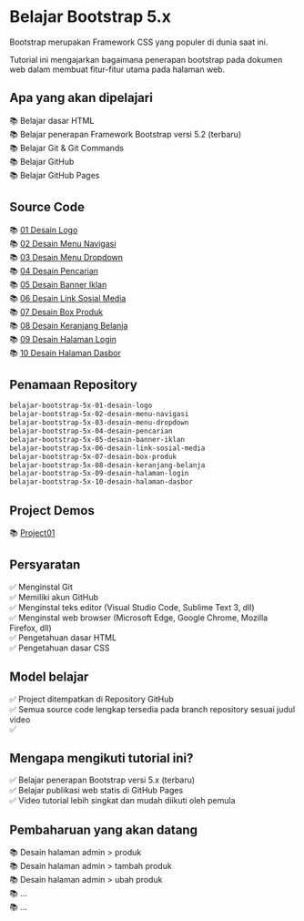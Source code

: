 #  Belajar Bootstrap 5.x 

Bootstrap merupakan Framework CSS yang populer di dunia saat ini. 

Tutorial ini mengajarkan bagaimana penerapan bootstrap pada dokumen web dalam membuat fitur-fitur utama pada halaman web.

## Apa yang akan dipelajari

📚 Belajar dasar HTML <br>
📚 Belajar penerapan Framework Bootstrap versi 5.2 (terbaru) <br>
📚 Belajar Git & Git Commands <br>
📚 Belajar GitHub <br>
📚 Belajar GitHub Pages <br>

## Source Code

📚 [01 Desain Logo](https://github.com/janzenfaidiban/Belajar-Bootstrap-5.x/tree/01-desain-logo)  
📚 [02 Desain Menu Navigasi](https://github.com/janzenfaidiban/Belajar-Bootstrap-5.x/tree/02-desain-menu-navigasi)  
📚 [03 Desain Menu Dropdown](https://github.com/janzenfaidiban/Belajar-Bootstrap-5.x/tree/03-desain-menu-dropdown)  
📚 [04 Desain Pencarian](https://github.com/janzenfaidiban/Belajar-Bootstrap-5.x/tree/04-desain-pencarian)  
📚 [05 Desain Banner Iklan](https://github.com/janzenfaidiban/Belajar-Bootstrap-5.x/tree/05-desain-banner-iklan)  
📚 [06 Desain Link Sosial Media](https://github.com/janzenfaidiban/Belajar-Bootstrap-5.x/tree/06-desain-link-sosial-media)  
📚 [07 Desain Box Produk](https://github.com/janzenfaidiban/Belajar-Bootstrap-5.x/tree/07-desain-box-produk)  
📚 [08 Desain Keranjang Belanja](https://github.com/janzenfaidiban/Belajar-Bootstrap-5.x/tree/08-desain-keranjang-belanja)  
📚 [09 Desain Halaman Login](https://github.com/janzenfaidiban/Belajar-Bootstrap-5.x/tree/09-desain-halaman-login)  
📚 [10 Desain Halaman Dasbor](https://github.com/janzenfaidiban/Belajar-Bootstrap-5.x/tree/10-desain-halaman-dasbor)  

## Penamaan Repository

```html
belajar-bootstrap-5x-01-desain-logo
belajar-bootstrap-5x-02-desain-menu-navigasi
belajar-bootstrap-5x-03-desain-menu-dropdown
belajar-bootstrap-5x-04-desain-pencarian
belajar-bootstrap-5x-05-desain-banner-iklan
belajar-bootstrap-5x-06-desain-link-sosial-media
belajar-bootstrap-5x-07-desain-box-produk
belajar-bootstrap-5x-08-desain-keranjang-belanja
belajar-bootstrap-5x-09-desain-halaman-login
belajar-bootstrap-5x-10-desain-halaman-dasbor
```

## Project Demos

📚 [Project01](https://github.com/janzenfaidiban/)


## Persyaratan

✅ Menginstal Git <br>
✅ Memiliki akun GitHub <br>
✅ Menginstal teks editor (Visual Studio Code, Sublime Text 3, dll) <br>
✅ Menginstal web browser (Microsoft Edge, Google Chrome, Mozilla Firefox, dll) <br>
✅ Pengetahuan dasar HTML <br>
✅ Pengetahuan dasar CSS <br>


## Model belajar

✅ Project ditempatkan di Repository GitHub <br>
✅ Semua source code lengkap tersedia pada branch repository sesuai judul video <br>
✅ 

## Mengapa mengikuti tutorial ini?

✅ Belajar penerapan Bootstrap versi 5.x (terbaru) <br>
✅ Belajar publikasi web statis di GitHub Pages <br>
✅ Video tutorial lebih singkat dan mudah diikuti oleh pemula <br>

## Pembaharuan yang akan datang

📚 Desain halaman admin > produk <br>
📚 Desain halaman admin > tambah produk <br>
📚 Desain halaman admin > ubah produk <br>
📚 ... <br>
📚 ... <br>